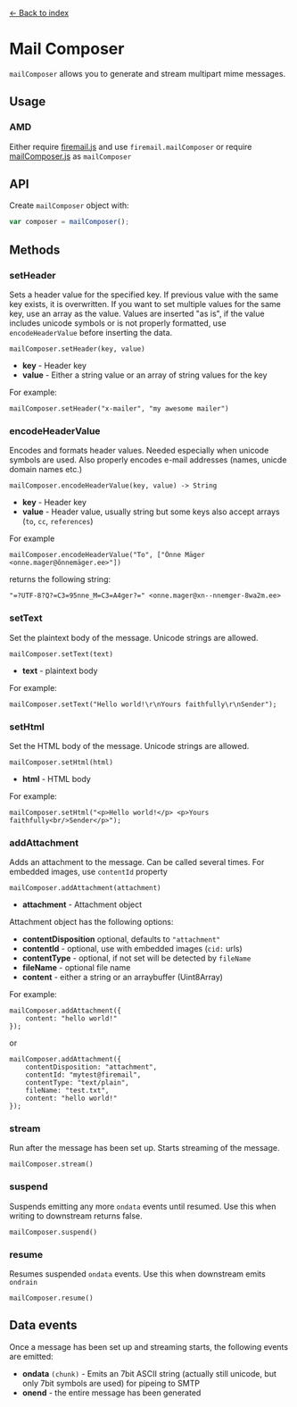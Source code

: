 [← Back to index](../README.md#index)

# Mail Composer

`mailComposer` allows you to generate and stream multipart mime messages.

## Usage

### AMD

Either require [firemail.js](../firemail.js) and use `firemail.mailComposer` or require [mailComposer.js](../lib/mailComposer/mailComposer.js) as `mailComposer`

## API

Create `mailComposer` object with:

```javascript
var composer = mailComposer();
```

## Methods

### setHeader

Sets a header value for the specified key. If previous value with the same key exists, it is overwritten.
If you want to set multiple values for the same key, use an array as the value. Values are inserted
"as is", if the value includes unicode symbols or is not properly formatted, use `encodeHeaderValue`
before inserting the data.

    mailComposer.setHeader(key, value)

  * **key** - Header key
  * **value** - Either a string value or an array of string values for the key

For example:

    mailComposer.setHeader("x-mailer", "my awesome mailer")

### encodeHeaderValue

Encodes and formats header values. Needed especially when unicode symbols are used.
Also properly encodes e-mail addresses (names, unicde domain names etc.)

    mailComposer.encodeHeaderValue(key, value) -> String

  * **key** - Header key
  * **value** - Header value, usually string but some keys also accept arrays (`to`, `cc`, `references`)

For example

    mailComposer.encodeHeaderValue("To", ["Õnne Mäger <onne.mager@õnnemäger.ee>"])

returns the following string:

    "=?UTF-8?Q?=C3=95nne_M=C3=A4ger?=" <onne.mager@xn--nnemger-8wa2m.ee>

### setText

Set the plaintext body of the message. Unicode strings are allowed.

    mailComposer.setText(text)

  * **text** - plaintext body

For example:

    mailComposer.setText("Hello world!\r\nYours faithfully\r\nSender");


### setHtml

Set the HTML body of the message. Unicode strings are allowed.

    mailComposer.setHtml(html)

  * **html** - HTML body

For example:

    mailComposer.setHtml("<p>Hello world!</p> <p>Yours faithfully<br/>Sender</p>");

### addAttachment

Adds an attachment to the message. Can be called several times.
For embedded images, use `contentId` property

    mailComposer.addAttachment(attachment)

  * **attachment** - Attachment object

Attachment object has the following options:

  * **contentDisposition** optional, defaults to `"attachment"`
  * **contentId** - optional, use with embedded images (`cid:` urls)
  * **contentType** - optional, if not set will be detected by `fileName`
  * **fileName** - optional file name
  * **content** - either a string or an arraybuffer (Uint8Array)

For example:

    mailComposer.addAttachment({
        content: "hello world!"
    });

or

    mailComposer.addAttachment({
        contentDisposition: "attachment",
        contentId: "mytest@firemail",
        contentType: "text/plain",
        fileName: "test.txt",
        content: "hello world!"
    });


### stream

Run after the message has been set up. Starts streaming of the message.

    mailComposer.stream()

### suspend

Suspends emitting any more `ondata` events until resumed. Use this when
writing to downstream returns false.

    mailComposer.suspend()

### resume

Resumes suspended `ondata` events. Use this when downstream emits `ondrain`

    mailComposer.resume()

## Data events

Once a message has been set up and streaming starts, the following events are emitted:

  * **ondata** `(chunk)`  - Emits an 7bit ASCII string (actually still unicode, but only 7bit symbols are used) for pipeing to SMTP
  * **onend** - the entire message has been generated